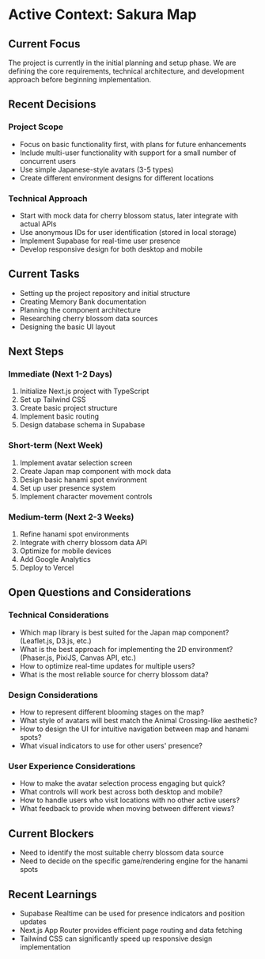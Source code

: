 # Active Context: Sakura Map

## Current Focus
The project is currently in the initial planning and setup phase. We are defining the core requirements, technical architecture, and development approach before beginning implementation.

## Recent Decisions

### Project Scope
- Focus on basic functionality first, with plans for future enhancements
- Include multi-user functionality with support for a small number of concurrent users
- Use simple Japanese-style avatars (3-5 types)
- Create different environment designs for different locations

### Technical Approach
- Start with mock data for cherry blossom status, later integrate with actual APIs
- Use anonymous IDs for user identification (stored in local storage)
- Implement Supabase for real-time user presence
- Develop responsive design for both desktop and mobile

## Current Tasks
- Setting up the project repository and initial structure
- Creating Memory Bank documentation
- Planning the component architecture
- Researching cherry blossom data sources
- Designing the basic UI layout

## Next Steps

### Immediate (Next 1-2 Days)
1. Initialize Next.js project with TypeScript
2. Set up Tailwind CSS
3. Create basic project structure
4. Implement basic routing
5. Design database schema in Supabase

### Short-term (Next Week)
1. Implement avatar selection screen
2. Create Japan map component with mock data
3. Design basic hanami spot environment
4. Set up user presence system
5. Implement character movement controls

### Medium-term (Next 2-3 Weeks)
1. Refine hanami spot environments
2. Integrate with cherry blossom data API
3. Optimize for mobile devices
4. Add Google Analytics
5. Deploy to Vercel

## Open Questions and Considerations

### Technical Considerations
- Which map library is best suited for the Japan map component? (Leaflet.js, D3.js, etc.)
- What is the best approach for implementing the 2D environment? (Phaser.js, PixiJS, Canvas API, etc.)
- How to optimize real-time updates for multiple users?
- What is the most reliable source for cherry blossom data?

### Design Considerations
- How to represent different blooming stages on the map?
- What style of avatars will best match the Animal Crossing-like aesthetic?
- How to design the UI for intuitive navigation between map and hanami spots?
- What visual indicators to use for other users' presence?

### User Experience Considerations
- How to make the avatar selection process engaging but quick?
- What controls will work best across both desktop and mobile?
- How to handle users who visit locations with no other active users?
- What feedback to provide when moving between different views?

## Current Blockers
- Need to identify the most suitable cherry blossom data source
- Need to decide on the specific game/rendering engine for the hanami spots

## Recent Learnings
- Supabase Realtime can be used for presence indicators and position updates
- Next.js App Router provides efficient page routing and data fetching
- Tailwind CSS can significantly speed up responsive design implementation
